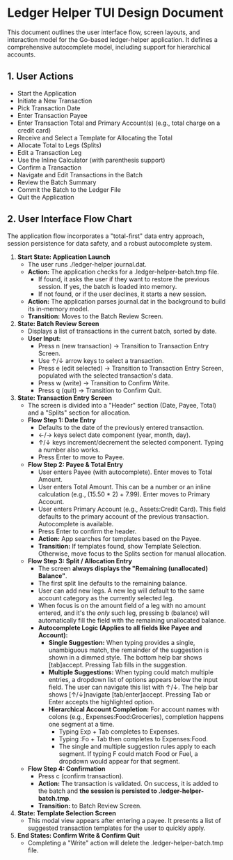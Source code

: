 # **Ledger Helper TUI Design Document**

This document outlines the user interface flow, screen layouts, and interaction model for the Go-based ledger-helper application. It defines a comprehensive autocomplete model, including support for hierarchical accounts.

## **1\. User Actions**

* Start the Application  
* Initiate a New Transaction  
* Pick Transaction Date  
* Enter Transaction Payee  
* Enter Transaction Total and Primary Account(s) (e.g., total charge on a credit card)  
* Receive and Select a Template for Allocating the Total  
* Allocate Total to Legs (Splits)  
* Edit a Transaction Leg  
* Use the Inline Calculator (with parenthesis support)  
* Confirm a Transaction  
* Navigate and Edit Transactions in the Batch  
* Review the Batch Summary  
* Commit the Batch to the Ledger File  
* Quit the Application

## **2\. User Interface Flow Chart**

The application flow incorporates a "total-first" data entry approach, session persistence for data safety, and a robust autocomplete system.

1. **Start State: Application Launch**  
   * The user runs ./ledger-helper journal.dat.  
   * **Action:** The application checks for a .ledger-helper-batch.tmp file.  
     * If found, it asks the user if they want to restore the previous session. If yes, the batch is loaded into memory.  
     * If not found, or if the user declines, it starts a new session.  
   * **Action:** The application parses journal.dat in the background to build its in-memory model.  
   * **Transition:** Moves to the Batch Review Screen.  
2. **State: Batch Review Screen**  
   * Displays a list of transactions in the current batch, sorted by date.  
   * **User Input:**  
     * Press n (new transaction) \-\> Transition to Transaction Entry Screen.  
     * Use ↑/↓ arrow keys to select a transaction.  
     * Press e (edit selected) \-\> Transition to Transaction Entry Screen, populated with the selected transaction's data.  
     * Press w (write) \-\> Transition to Confirm Write.  
     * Press q (quit) \-\> Transition to Confirm Quit.  
3. **State: Transaction Entry Screen**  
   * The screen is divided into a "Header" section (Date, Payee, Total) and a "Splits" section for allocation.  
   * **Flow Step 1: Date Entry**  
     * Defaults to the date of the previously entered transaction.  
     * ←/→ keys select date component (year, month, day).  
     * ↑/↓ keys increment/decrement the selected component. Typing a number also works.  
     * Press Enter to move to Payee.  
   * **Flow Step 2: Payee & Total Entry**  
     * User enters Payee (with autocomplete). Enter moves to Total Amount.  
     * User enters Total Amount. This can be a number or an inline calculation (e.g., (15.50 \* 2\) \+ 7.99). Enter moves to Primary Account.  
     * User enters Primary Account (e.g., Assets:Credit Card). This field defaults to the primary account of the previous transaction. Autocomplete is available.  
     * Press Enter to confirm the header.  
     * **Action:** App searches for templates based on the Payee.  
     * **Transition:** If templates found, show Template Selection. Otherwise, move focus to the Splits section for manual allocation.  
   * **Flow Step 3: Split / Allocation Entry**  
     * The screen **always displays the "Remaining (unallocated) Balance"**.  
     * The first split line defaults to the remaining balance.  
     * User can add new legs. A new leg will default to the same account category as the currently selected leg.  
     * When focus is on the amount field of a leg with no amount entered, and it's the *only* such leg, pressing b (balance) will automatically fill the field with the remaining unallocated balance.  
     * **Autocomplete Logic (Applies to all fields like Payee and Account):**  
       * **Single Suggestion:** When typing provides a single, unambiguous match, the remainder of the suggestion is shown in a dimmed style. The bottom help bar shows \[tab\]accept. Pressing Tab fills in the suggestion.  
       * **Multiple Suggestions:** When typing could match multiple entries, a dropdown list of options appears below the input field. The user can navigate this list with ↑/↓. The help bar shows \[↑/↓\]navigate \[tab/enter\]accept. Pressing Tab or Enter accepts the highlighted option.  
       * **Hierarchical Account Completion:** For account names with colons (e.g., Expenses:Food:Groceries), completion happens one segment at a time.  
         * Typing Exp \+ Tab completes to Expenses.  
         * Typing :Fo \+ Tab then completes to Expenses:Food.  
         * The single and multiple suggestion rules apply to each segment. If typing F could match Food or Fuel, a dropdown would appear for that segment.  
   * **Flow Step 4: Confirmation**  
     * Press c (confirm transaction).  
     * **Action:** The transaction is validated. On success, it is added to the batch and **the session is persisted to .ledger-helper-batch.tmp**.  
     * **Transition:** to Batch Review Screen.  
4. **State: Template Selection Screen**  
   * This modal view appears after entering a payee. It presents a list of suggested transaction templates for the user to quickly apply.  
5. **End States: Confirm Write & Confirm Quit**  
   * Completing a "Write" action will delete the .ledger-helper-batch.tmp file.
